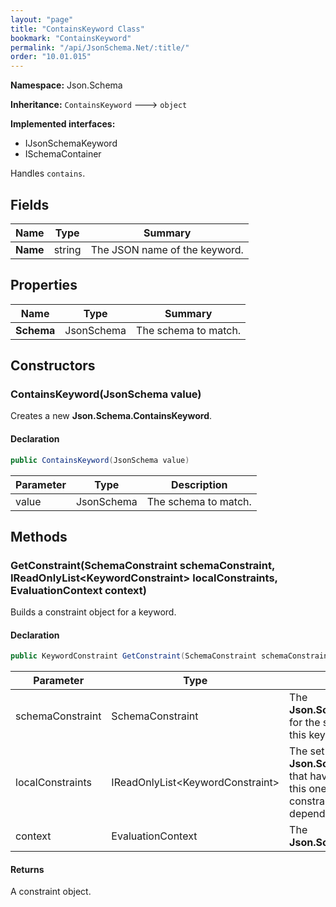 ```yaml
---
layout: "page"
title: "ContainsKeyword Class"
bookmark: "ContainsKeyword"
permalink: "/api/JsonSchema.Net/:title/"
order: "10.01.015"
---
```

**Namespace:** Json.Schema

**Inheritance:**
`ContainsKeyword`
 🡒 
`object`

**Implemented interfaces:**

- IJsonSchemaKeyword
- ISchemaContainer

Handles `contains`.

## Fields

| Name | Type | Summary |
|---|---|---|
| **Name** | string | The JSON name of the keyword. |

## Properties

| Name | Type | Summary |
|---|---|---|
| **Schema** | JsonSchema | The schema to match. |

## Constructors

### ContainsKeyword(JsonSchema value)

Creates a new **Json.Schema.ContainsKeyword**.

#### Declaration

```c#
public ContainsKeyword(JsonSchema value)
```

| Parameter | Type | Description |
|---|---|---|
| value | JsonSchema | The schema to match. |


## Methods

### GetConstraint(SchemaConstraint schemaConstraint, IReadOnlyList\<KeywordConstraint\> localConstraints, EvaluationContext context)

Builds a constraint object for a keyword.

#### Declaration

```c#
public KeywordConstraint GetConstraint(SchemaConstraint schemaConstraint, IReadOnlyList<KeywordConstraint> localConstraints, EvaluationContext context)
```

| Parameter | Type | Description |
|---|---|---|
| schemaConstraint | SchemaConstraint | The **Json.Schema.SchemaConstraint** for the schema object that houses this keyword. |
| localConstraints | IReadOnlyList\<KeywordConstraint\> | The set of other **Json.Schema.KeywordConstraint**s that have been processed prior to this one. Will contain the constraints for keyword dependencies. |
| context | EvaluationContext | The **Json.Schema.EvaluationContext**. |


#### Returns

A constraint object.

